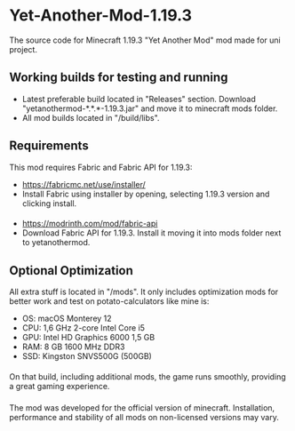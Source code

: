 # Yet-Another-Mod-1.19.3
The source code for Minecraft 1.19.3 "Yet Another Mod" mod made for uni project.

## Working builds for testing and running
* Latest preferable build located in "Releases" section. Download "yetanothermod-\*.\*.\*-1.19.3.jar" and move it to minecraft mods folder.
* All mod builds located in "/build/libs".

## Requirements
This mod requires Fabric and Fabric API for 1.19.3:
* https://fabricmc.net/use/installer/
* Install Fabric using installer by opening, selecting 1.19.3 version and clicking install.
####
* https://modrinth.com/mod/fabric-api
* Download Fabric API for 1.19.3. Install it moving it into mods folder next to yetanothermod.

## Optional Optimization
All extra stuff is located in "/mods". It only includes optimization mods for better work and test on potato-calculators like mine is:
* OS: macOS Monterey 12
* CPU: 1,6 GHz 2-core Intel Core i5
* GPU: Intel HD Graphics 6000 1,5 GB
* RAM: 8 GB 1600 MHz DDR3
* SSD: Kingston SNVS500G (500GB)
####
On that build, including additional mods, the game runs smoothly, providing a great gaming experience.
###
The mod was developed for the official version of minecraft. Installation, performance and stability of all mods on non-licensed versions may vary.
